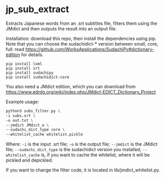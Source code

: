 # jp_sub_extract

Extracts Japanese words from an .srt subtitles file, filters them using the JMdict and then outputs the result into an output file.

Installation: download this repo, then install the dependencies using pip.
Note that you can choose the sudachidict-* version between small, core, full: read https://github.com/WorksApplications/SudachiPy#dictionary-edition for details.
```
pip install lxml
pip install srt
pip install sudachipy
pip install sudachidict-core
```

You also need a JMdict edition, which you can download from https://www.edrdg.org/wiki/index.php/JMdict-EDICT_Dictionary_Project

Example usage:

```bash
python3 subs_filter.py \
-i subs.srt \
-o out.txt \
--jmdict JMdict_e \
--sudachi_dict_type core \
--whitelist_cache whitelist.pickle
```

Where:
`-i` is the input .srt file;
`-o` is the output file;
`--jmdict` is the JMdict file;
`--sudachi_dict_type` is the sudachidict version you installed;
`--whitelist_cache` is, if you want to cache the whitelist, where it will be pickled and depickled.

If you want to change the filter code, it is located in lib/jmdict_whitelist.py.
